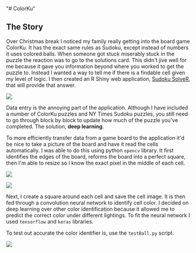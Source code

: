 "# ColorKu" 

## The Story

Over Christmas break I noticed my family really getting into the board game ColorKu. It has the exact same rules as Sudoku, except instead of numbers it uses colored balls. When someone got stuck miserably stuck in the puzzle the reaction was to go to the solutions card. This didn't jive well for me because it gave you information beyond where you worked to get the puzzle to. Instead I wanted a way to tell me if there is a findable cell given my level of logic. I then created an R Shiny web application, [Sudoku SolveR](https://zhbaucom.shinyapps.io/SolvRapp/), that will provide that answer.

![](/images/readmeIMG/SudokuSolveR.png)

Data entry is the annoying part of the application. Although I have included a number of ColorKu puzzles and NY Times Sudoku puzzles, you still need to go through block by block to update how much of the puzzle you've completed. The solution, **deep learning**.

To more efficiently transfer data from a game board to the application it'd be nice to take a picture of the board and have it read the cells automatically. I was able to do this using python `opencv` library. It first identifies the edges of the board, reforms the board into a perfect square, then I'm able to resize so I know the exact pixel in the middle of each cell.

![](/images/readmeIMG/board.png)

![](/images/readmeIMG/boardsquare.png)

Next, I create a square around each cell and save the cell image. It is then fed through a convolution neural network to identify cell color. I decided on deep learning over other color identification because it allowed me to predict the correct color under different lightings. To fit the neural network I used `tensorflow` and `keras` libraries.

To test out accurate the color identifier is, use the `testBall.py` script.

![](/images/readmeIMG/boardsolved.png)